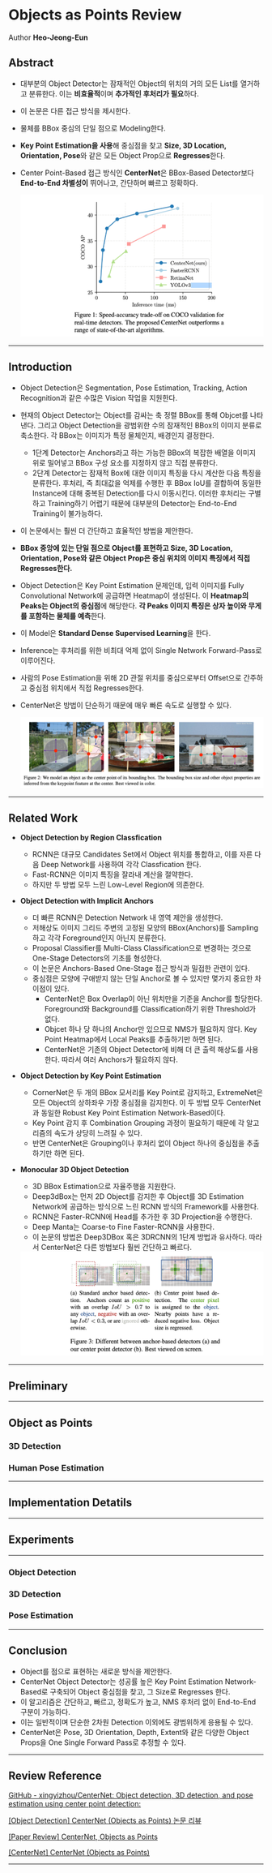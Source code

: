 # Objects as Points Review 
Author **Heo-Jeong-Eun**

## Abstract

- 대부분의 Object Detector는 잠재적인 Object의 위치의 거의 모든 List를 열거하고 분류한다. 이는 **비효율적**이며 **추가적인 후처리가 필요**하다.
- 이 논문은 다른 접근 방식을 제시한다.
- 물체를 BBox 중심의 단일 점으로 Modeling한다.
- **Key Point Estimation을 사용**해 중심점을 찾고 **Size, 3D Location, Orientation, Pose**와 같은 모든 Object Prop으로 **Regresses**한다.
- Center Point-Based 접근 방식인 **CenterNet**은 BBox-Based Detector보다 **End-to-End 차별성이** 뛰어나고, 간단하며 빠르고 정확하다.
    
    <img src = 'image/CenterNet Performance.png'>
    
---

## Introduction

- Object Detection은 Segmentation, Pose Estimation, Tracking, Action Recognition과 같은 수많은 Vision 작업을 지원한다.
- 현재의 Object Detector는 Object를 감싸는 축 정렬 BBox를 통해 Objcet를 나타낸다. 그리고 Object Detection을 광범위한 수의 잠재적인 BBox의 이미지 분류로 축소한다. 각 BBox는 이미지가 특정 물체인지, 배경인지 결정한다.
    - 1단계 Detector는 Anchors라고 하는 가능한 BBox의 복잡한 배열을 이미지 위로 밀어넣고 BBox 구성 요소를 지정하지 않고 직접 분류한다. 
    - 2단계 Detector는 잠재적 Box에 대한 이미지 특징을 다시 계산한 다음 특징을 분류한다. 후처리, 즉 최대값을 억제를 수행한 후 BBox IoU를 결합하여 동일한 Instance에 대해 중복된 Detection를 다시 이동시킨다. 이러한 후처리는 구별하고 Training하기 어렵기 때문에 대부분의 Detector는 End-to-End Training이 불가능하다. 
- 이 논문에서는 훨씬 더 간단하고 효율적인 방법을 제안한다.
- **BBox 중앙에 있는 단일 점으로 Object를 표현하고 Size, 3D Location, Orientation, Pose와 같은 Object Prop은 중심 위치의 이미지 특징에서 직접 Regresses한다.**
- Object Detection은 Key Point Estimation 문제인데, 입력 이미지를 Fully Convolutional Network에 공급하면 Heatmap이 생성된다. 이 **Heatmap의 Peaks는 Object의 중심점**에 해당한다. **각 Peaks 이미지 특징은 상자 높이와 무게를 포함하는 물체를 예측**한다.
- 이 Model은 **Standard Dense Supervised Learning**을 한다.
- Inference는 후처리를 위한 비최대 억제 없이 Single Network Forward-Pass로 이루어진다.
- 사람의 Pose Estimation을 위해 2D 관절 위치를 중심으로부터 Offset으로 간주하고 중심점 위치에서 직접 Regresses한다.
- CenterNet은 방법이 단순하기 때문에 매우 빠른 속도로 실행할 수 있다.

    <img src = 'image/CenterNet Principle.png'>
    
---

## Related Work

- **Object Detection by Region Classfication**
    - RCNN은 대규모 Candidates Set에서 Object 위치를 통합하고, 이를 자른 다음 Deep Network를 사용하여 각각 Classfication 한다.
    - Fast-RCNN은 이미지 특징을 잘라내 계산을 절약한다.
    - 하지만 두 방법 모두 느린 Low-Level Region에 의존한다.
- **Object Detection with Implicit Anchors**
    - 더 빠른 RCNN은 Detection Network 내 영역 제안을 생성한다.
    - 저해상도 이미지 그리드 주변의 고정된 모양의 BBox(Anchors)를 Sampling하고 각각 Foreground인지 아닌지 분류한다.
    - Proposal Classifier를 Multi-Class Classification으로 변경하는 것으로 One-Stage Detectors의 기초를 형성한다.
    - 이 논문은 Anchors-Based One-Stage 접근 방식과 밀접한 관련이 있다.
    - 중심점은 모양에 구애받지 않는 단일 Anchor로 볼 수 있지만 몇가지 중요한 차이점이 있다.
        - CenterNet은 Box Overlap이 아닌 위치만을 기준을 Anchor를 할당한다. 
        Foreground와 Background를 Classification하기 위한 Threshold가 없다.
        - Objcet 하나 당 하나의 Anchor만 있으므로 NMS가 필요하지 않다. 
        Key Point Heatmap에서 Local Peaks를 추출하기만 하면 된다.
        - CenterNet은 기존의 Object Detector에 비해 더 큰 출력 해상도를 사용한다. 
        따라서 여러 Anchors가 필요하지 않다.
- **Object Detection by Key Point Estimation**
    - CornerNet은 두 개의 BBox 모서리를 Key Point로 감지하고, ExtremeNet은 모든 Object의 상하좌우 가장 중심점을 감지한다. 이 두 방법 모두 CenterNet과 동일한 Robust Key Point Estimation Network-Based이다.
    - Key Point 감지 후 Combination Grouping 과정이 필요하기 때문에 각 알고리즘의 속도가 상당히 느려질 수 있다.
    - 반면 CenterNet은 Grouping이나 후처리 없이 Object 하나의 중심점을 추출하기만 하면 된다.
- **Monocular 3D Object Detection**
    - 3D BBox Estimation으로 자율주행을 지원한다.
    - Deep3dBox는 먼저 2D Object를 감지한 후 Object를 3D Estimation Network에 공급하는 방식으로 느린 RCNN 방식의 Framework를 사용한다.
    - RCNN은 Faster-RCNN에 Head를 추가한 후 3D Projection을 수행한다.
    - Deep Manta는 Coarse-to Fine Faster-RCNN을 사용한다.
    - 이 논문의 방법은 Deep3DBox 혹은 3DRCNN의 1단계 방법과 유사하다. 
    따라서 CenterNet은 다른 방법보다 훨씬 간단하고 빠르다.
    
    <img src = 'image/CenterNet and Anchor-Based Detection.png'>

---

## Preliminary

---

## Object as Points

### 3D Detection

### Human Pose Estimation

---

## Implementation Detatils

---

## Experiments

---

### Object Detection

### 3D Detection

### Pose Estimation

---

## Conclusion

- Object를 점으로 표현하는 새로운 방식을 제안한다.
- CenterNet Object Detector는 성공률 높은 Key Point Estimation Network-Based로 구축되어 Object 중심점을 찾고, 그 Size로 Regresses 한다.
- 이 알고리즘은 간단하고, 빠르고, 정확도가 높고, NMS 후처리 없이 End-to-End 구분이 가능하다.
- 이는 일반적이며 단순한 2차원 Detection 이외에도 광범위하게 응용될 수 있다.
- CenterNet은 Pose, 3D Orientation, Depth, Extent와 같은 다양한 Object Props을 One Single Forward Pass로 추정할 수 있다.

---

## Review Reference

[GitHub - xingyizhou/CenterNet: Object detection, 3D detection, and pose estimation using center point detection:](https://github.com/xingyizhou/CenterNet)

[[Object Detection] CenterNet (Objects as Points) 논문 리뷰](https://nuggy875.tistory.com/34)

[[Paper Review] CenterNet, Objects as Points](https://eehoeskrap.tistory.com/674)

[[CenterNet] CenterNet (Objects as Points)](https://gaussian37.github.io/vision-detection-centernet/)

---